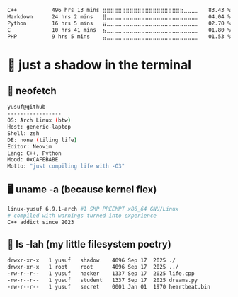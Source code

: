 <!--START_SECTION:waka-->

```txt
C++           496 hrs 13 mins ⣿⣿⣿⣿⣿⣿⣿⣿⣿⣿⣿⣿⣿⣿⣿⣿⣿⣿⣿⣿⣷⣀⣀⣀⣀   83.43 %
Markdown      24 hrs 2 mins   ⣿⣀⣀⣀⣀⣀⣀⣀⣀⣀⣀⣀⣀⣀⣀⣀⣀⣀⣀⣀⣀⣀⣀⣀⣀   04.04 %
Python        16 hrs 5 mins   ⣶⣀⣀⣀⣀⣀⣀⣀⣀⣀⣀⣀⣀⣀⣀⣀⣀⣀⣀⣀⣀⣀⣀⣀⣀   02.70 %
C             10 hrs 41 mins  ⣦⣀⣀⣀⣀⣀⣀⣀⣀⣀⣀⣀⣀⣀⣀⣀⣀⣀⣀⣀⣀⣀⣀⣀⣀   01.80 %
PHP           9 hrs 5 mins    ⣤⣀⣀⣀⣀⣀⣀⣀⣀⣀⣀⣀⣀⣀⣀⣀⣀⣀⣀⣀⣀⣀⣀⣀⣀   01.53 %
```

<!--END_SECTION:waka-->
# 👾 just a shadow in the terminal
## 🐧 neofetch
```bash
yusuf@github
-----------------
OS: Arch Linux (btw)
Host: generic-laptop
Shell: zsh
DE: none (tiling life)
Editor: Neovim
Lang: C++, Python
Mood: 0xCAFEBABE
Motto: "just compiling life with -O3"
```
## 🖥️ uname -a (because kernel flex)
```bash
linux-yusuf 6.9.1-arch #1 SMP PREEMPT x86_64 GNU/Linux
# compiled with warnings turned into experience
C++ addict since 2023
```
## 📂 ls -lah (my little filesystem poetry)
```bash
drwxr-xr-x   1 yusuf   shadow    4096 Sep 17  2025 ./
drwxr-xr-x   1 root    root      4096 Sep 17  2025 ../
-rw-r--r--   1 yusuf   hacker    1337 Sep 17  2025 life.cpp
-rw-r--r--   1 yusuf   student   1337 Sep 17  2025 dreams.py
-rw-r--r--   1 yusuf   secret    0001 Jan 01  1970 heartbeat.bin
```
